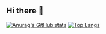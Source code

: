 ## Hi there 👋

<!--
**enekuie/enekuie** is a ✨ _special_ ✨ repository because its `README.md` (this file) appears on your GitHub profile.

Here are some ideas to get you started:

- 🔭 I’m currently working on ...
- 🌱 I’m currently learning ...
- 👯 I’m looking to collaborate on ...
- 🤔 I’m looking for help with ...
- 💬 Ask me about ...
- 📫 How to reach me: ...
- 😄 Pronouns: ...
- ⚡ Fun fact: ...
-->
[![Anurag's GitHub stats](https://github-readme-stats.vercel.app/api?username=enekuie)](https://github.com/anuraghazra/github-readme-stats)
[![Top Langs](https://github-readme-stats.vercel.app/api/top-langs/?username=enekuie)](https://github.com/anuraghazra/github-readme-stats)
